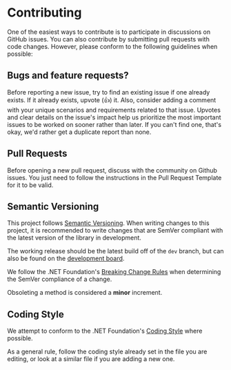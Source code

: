 # Contributing

One of the easiest ways to contribute is to participate in discussions on GitHub issues. You can also contribute by submitting pull requests with code changes.
However, please conform to the following guidelines when possible:

## Bugs and feature requests?
Before reporting a new issue, try to find an existing issue if one already exists. If it already exists, upvote (👍) it. Also, consider adding a comment with your unique scenarios and requirements related to that issue.  Upvotes and clear details on the issue's impact help us prioritize the most important issues to be worked on sooner rather than later. If you can't find one, that's okay, we'd rather get a duplicate report than none.

## Pull Requests
Before opening a new pull request, discuss with the community on Github issues.
You just need to follow the instructions in the Pull Request Template for it to be valid.

## Semantic Versioning

This project follows [Semantic Versioning](http://semver.org/). When
writing changes to this project, it is recommended to write changes
that are SemVer compliant with the latest version of the library in
development.

The working release should be the latest build off of the `dev` branch,
but can also be found on the [development board](https://github.com/NextAudio/NextAudio/projects/1).

We follow the .NET Foundation's [Breaking Change Rules](https://github.com/dotnet/corefx/blob/master/Documentation/coding-guidelines/breaking-change-rules.md)
when determining the SemVer compliance of a change.

Obsoleting a method is considered a **minor** increment.

## Coding Style

We attempt to conform to the .NET Foundation's [Coding Style](https://github.com/dotnet/corefx/blob/master/Documentation/coding-guidelines/coding-style.md)
where possible.

As a general rule, follow the coding style already set in the file you
are editing, or look at a similar file if you are adding a new one.
